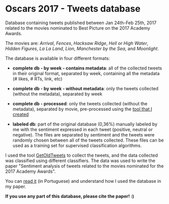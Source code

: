 # Oscars 2017 - Tweets database

Database containing tweets published between Jan 24th-Feb 25th, 2017 related to the movies nominated to Best Picture on the 2017 Academy Awards.

The movies are: *Arrival*, *Fences*, *Hacksaw Ridge*, *Hell or High Water*, *Hidden Figures*, *La La Land*, *Lion*, *Manchester by the Sea*, and *Moonlight*.

The database is available in four different formats:

* **complete db - by week - contains metadata**: all of the collected tweets in their original format, separated by week, containing all the metadata (# likes, # RTs, link, etc) 

* **complete db - by week - without metadata**: only the tweets collected (without the metadata), separated by week

* **complete db - processed**: only the tweets collected (without the metadata), separated by movie, pre-processed using the [tool that I created](https://github.com/igoortc/tweets-preprocessor)

* **labeled db**: part of the original database (0,36%) manually labeled by me with the sentiment expressed in each tweet (positive, neutral or negative). The files are separated by sentiment and the tweets were randomly chosen between all of the tweets collected. These files can be used as a training set for supervised classification algorithms. 

I used the tool [GetOldTweets](https://github.com/Jefferson-Henrique/GetOldTweets-python) to collect the tweets, and the data collected was classified using different classifiers. 
The data was used to write the paper "Sentiment analysis of tweets related to the movies nominated for the 2017 Academy Awards".

You can [read it](https://igoortc.github.io/research) (in Portuguese) and understand how I used the database in my paper.

**If you use any part of this database, please cite the paper! :)**
